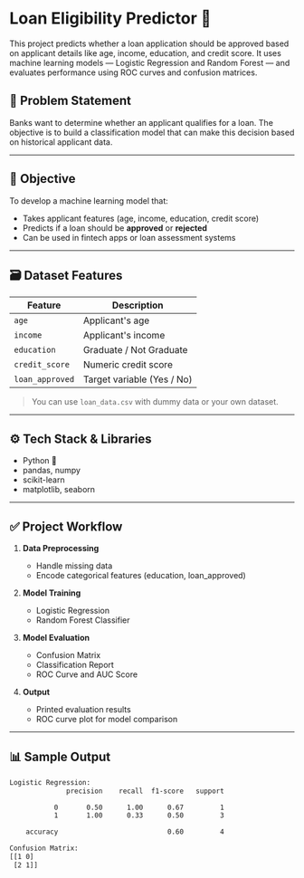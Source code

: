 # Loan Eligibility Predictor 🚀

This project predicts whether a loan application should be approved based on applicant details like age, income, education, and credit score. It uses machine learning models — Logistic Regression and Random Forest — and evaluates performance using ROC curves and confusion matrices.

## 📌 Problem Statement

Banks want to determine whether an applicant qualifies for a loan. The objective is to build a classification model that can make this decision based on historical applicant data.

---

## 🎯 Objective

To develop a machine learning model that:
- Takes applicant features (age, income, education, credit score)
- Predicts if a loan should be **approved** or **rejected**
- Can be used in fintech apps or loan assessment systems

---

## 🗃️ Dataset Features

| Feature         | Description                            |
|----------------|----------------------------------------|
| `age`           | Applicant's age                        |
| `income`        | Applicant's income                     |
| `education`     | Graduate / Not Graduate                |
| `credit_score`  | Numeric credit score                   |
| `loan_approved` | Target variable (Yes / No)             |

> You can use `loan_data.csv` with dummy data or your own dataset.

---

## ⚙️ Tech Stack & Libraries

- Python 🐍
- pandas, numpy
- scikit-learn
- matplotlib, seaborn

---

## ✅ Project Workflow

1. **Data Preprocessing**  
   - Handle missing data
   - Encode categorical features (education, loan_approved)

2. **Model Training**
   - Logistic Regression
   - Random Forest Classifier

3. **Model Evaluation**
   - Confusion Matrix
   - Classification Report
   - ROC Curve and AUC Score

4. **Output**
   - Printed evaluation results
   - ROC curve plot for model comparison

---

## 📊 Sample Output

```bash
Logistic Regression:
              precision    recall  f1-score   support

           0       0.50      1.00      0.67         1
           1       1.00      0.33      0.50         3

    accuracy                           0.60         4

Confusion Matrix:
[[1 0]
 [2 1]]
